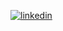<!-- Hello World! I'm Aleyna, I am trying to improve myself in Java. -->

[![linkedin](https://img.shields.io/badge/Linkedin-000000?style=for-the-badge&logo=Linkedin&logoColor=white)](https://www.linkedin.com/in/aleynayildiz/)
